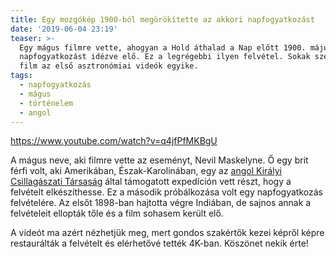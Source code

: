 ```yaml
---
title: Egy mozgókép 1900-ból megörökítette az akkori napfogyatkozást
date: '2019-06-04 23:19'
teaser: >-
  Egy mágus filmre vette, ahogyan a Hold áthalad a Nap előtt 1900. május 28-án
  napfogyatkozást idézve elő. Ez a legrégebbi ilyen felvétel. Sokak szerint ez a
  film az első asztronómiai videók egyike.
tags:
  - napfogyatkozás
  - mágus
  - történelem
  - angol
---
```

https://www.youtube.com/watch?v=q4jfPfMKBgU

A mágus neve, aki filmre vette az eseményt, Nevil Maskelyne. Ő egy brit férfi volt, aki Amerikában, Észak-Karolinában, egy az [angol Királyi Csillagászati Társaság](https://ras.ac.uk/) által támogatott expedíción vett részt, hogy a felvételt elkészíthesse. Ez a második próbálkozása volt egy napfogyatkozás felvételére. Az elsőt 1898-ban hajtotta végre Indiában, de sajnos annak a felvételeit ellopták tőle és a film sohasem került elő.

A videót ma azért nézhetjük meg, mert gondos szakértők kezei képről képre restaurálták a felvételt és elérhetővé tették 4K-ban. Köszönet nekik érte!
